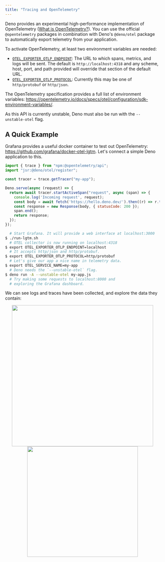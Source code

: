 ```yaml
---
title: "Tracing and OpenTelemetry"
---
```


Deno provides an experimental high-performance implementation of OpenTelemetry
([What is OpenTelemetry?][1]). You can use the official `@opentelemetry`
packages in combination with Deno's `@deno/otel` package to automatically
export telemetry from your application.

To activate OpenTelemetry, at least two environment variables are needed:

- [`OTEL_EXPORTER_OTLP_ENDPOINT`][2]: The URL to which spans, metrics, and logs
will be sent. The default is `http://localhost:4318` and any scheme, host,
port, and path provided will override that section of the default URL.
- [`OTEL_EXPORTER_OTLP_PROTOCOL`][2]: Currently this may be one of
`http/protobuf` or `http/json`.

The OpenTelemetry specification provides a full list of environment variables:
https://opentelemetry.io/docs/specs/otel/configuration/sdk-environment-variables/.

As this API is currently unstable, Deno must also be run with the
`--unstable-otel` flag.

## A Quick Example

Grafana provides a useful docker container to test out OpenTelemetry:
https://github.com/grafana/docker-otel-lgtm. Let's connect a simple Deno
application to this.

```js
import { trace } from "npm:@opentelemetry/api";
import "jsr:@deno/otel/register";

const tracer = trace.getTracer("my-app");

Deno.serve(async (request) => {
  return await tracer.startActiveSpan("request", async (span) => {
    console.log('Incoming request', request);
    const body = await fetch('https://hello.deno.dev/').then((r) => r.text());
    const response = new Response(body, { statusCode: 200 });
    span.end();
    return response;
  });
});
```

```bash
  # Start Grafana. It will provide a web interface at localhost:3000
$ ./run-lgtm.sh
  # OTEL collector is now running on localhost:4318
$ export OTEL_EXPORTER_OTLP_ENDPOINT=localhost
  # It accepts http/json and http/protobuf.
$ export OTEL_EXPORTER_OTLP_PROTOCOL=http/protobuf
  # Let's give our app a nice name in telemetry data.
$ export OTEL_SERVICE_NAME=my-app
  # Deno needs the `--unstable-otel` flag.
$ deno run -A --unstable-otel my-app.js
  # Try making some requests to localhost:8000 and
  # exploring the Grafana dashboard.
```
We can see logs and traces have been collected, and explore the data they contain:

<div align="center">
<img src="https://gc.gy/a2e7b6a1-ee6f-40ff-a7b5-895d15568374.png" width="460px">
<img src="https://gc.gy/38d70281-fa06-48c4-9068-8a96d4ea9fe8.png" width="360px">
</div>

[1]: https://opentelemetry.io/docs/what-is-opentelemetry/
[2]: https://opentelemetry.io/docs/specs/otel/protocol/exporter/

